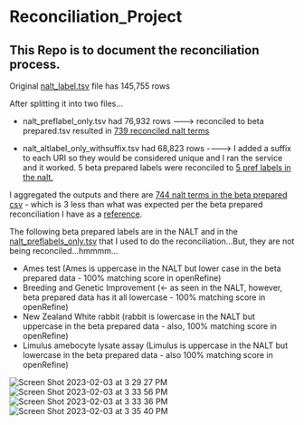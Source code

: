 # Reconciliation_Project


## This  Repo  is  to  document  the  reconciliation  process. 

Original [nalt_label.tsv](https://github.com/dorisavedikian/Reconciliation_Project/blob/main/nalt_labels_DATA/nalt_labels.tsv) file has 145,755 rows

After splitting it into two files...

- nalt_preflabel_only.tsv had 76,932 rows ---> reconciled to beta prepared.tsv resulted in [739 reconciled nalt terms]()

- nalt_altlabel_only_withsuffix.tsv had 68,823 rows ----> I added a suffix to each URI so they would be considered unique and I ran the service and it worked. 5 beta prepared labels were reconciled to [5 pref labels in the nalt.](https://github.com/dorisavedikian/Reconciliation_Project/blob/main/Reconciled/beta%20prepared_reconciled_2alt_labels_withsuffix_only.xlsx)


I aggregated the outputs and there are [744 nalt terms in the beta prepared csv]() - which is 3 less than what was expected per the beta prepared reconciliation I have as a [reference](https://github.com/dorisavedikian/Reconciliation_Project/blob/main/Reconciled/beta%20prepared_reconciled_4_reference.csv).

The following beta prepared labels are in the NALT and in the [nalt_preflabels_only.tsv](https://github.com/dorisavedikian/Reconciliation_Project/blob/main/nalt_labels_DATA/nalt_preflabels_only.tsv) that I used to do the reconciliation...But, they are not being reconciled...hmmmm...

- Ames test (Ames is uppercase in the NALT but lower case in the beta prepared data - 100% matching score in openRefine)
- Breeding and Genetic Improvement (<- as seen in the NALT, however, beta prepared data has it all lowercase - 100% matching score in openRefine)
- New Zealand White rabbit (rabbit is lowercase in the NALT but uppercase in the beta prepared data - also, 100% matching score in openRefine)
- Limulus amebocyte lysate assay (Limulus is uppercase in the NALT but lowercase in the beta prepared data - also 100% matching score in openRefine)

![Screen Shot 2023-02-03 at 3 29 27 PM](https://user-images.githubusercontent.com/109038399/216729925-90ccd491-7d78-44d9-839b-1c15d48ae3df.png)
![Screen Shot 2023-02-03 at 3 33 56 PM](https://user-images.githubusercontent.com/109038399/216730044-c0269078-bb88-450a-b9ba-60b795dd1584.png)
![Screen Shot 2023-02-03 at 3 33 36 PM](https://user-images.githubusercontent.com/109038399/216730053-2bb478f4-9f81-4d3a-8fcc-66b8225d9dcb.png)
![Screen Shot 2023-02-03 at 3 35 40 PM](https://user-images.githubusercontent.com/109038399/216730175-f6add698-a535-4e1e-befd-c66cb52c149f.png)
